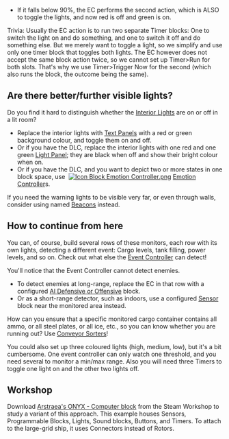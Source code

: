 *   If it falls below 90%, the EC performs the second action, which is ALSO to toggle the lights, and now red is off and green is on.

Trivia: Usually the EC action is to run two separate Timer blocks: One to switch the light on and do something, and one to switch it off and do something else. But we merely want to toggle a light, so we simplify and use only one timer block that toggles both lights. The EC however does not accept the same block action twice, so we cannot set up Timer>Run for both slots. That's why we use Timer>Trigger Now for the second (which also runs the block, the outcome being the same).

## Are there better/further visible lights?

Do you find it hard to distinguish whether the [Interior Lights](https://spaceengineers.wiki.gg/wiki/Interior_Light "Interior Light") are on or off in a lit room?

*   Replace the interior lights with [Text Panels](https://spaceengineers.wiki.gg/wiki/Text_Panel "Text Panel") with a red or green background colour, and toggle them on and off.
*   Or if you have the DLC, replace the interior lights with one red and one green [Light Panel](https://spaceengineers.wiki.gg/wiki/Light_Panel "Light Panel"); they are black when off and show their bright colour when on.
*   Or if you have the DLC, and you want to depict two or more states in one block space, use  [![Icon Block Emotion Controller.png](https://spaceengineers.wiki.gg/images/thumb/Icon_Block_Emotion_Controller.png/21px-Icon_Block_Emotion_Controller.png?f7897f)](https://spaceengineers.wiki.gg/wiki/Emotion_Controller "Emotion Controller") [Emotion Controller](https://spaceengineers.wiki.gg/wiki/Emotion_Controller "Emotion Controller")s.

If you need the warning lights to be visible very far, or even through walls, consider using named [Beacons](https://spaceengineers.wiki.gg/wiki/Beacon "Beacon") instead.

## How to continue from here

You can, of course, build several rows of these monitors, each row with its own lights, detecting a different event: Cargo levels, tank filling, power levels, and so on. Check out what else the [Event Controller](https://spaceengineers.wiki.gg/wiki/Event_Controller "Event Controller") can detect!

You'll notice that the Event Controller cannot detect enemies.

*   To detect enemies at long-range, replace the EC in that row with a configured [AI Defensive or Offensive](https://spaceengineers.wiki.gg/wiki/Automaton "Automaton") block.
*   Or as a short-range detector, such as indoors, use a configured [Sensor](https://spaceengineers.wiki.gg/wiki/Sensor "Sensor") block near the monitored area instead.

How can you ensure that a specific monitored cargo container contains all ammo, or all steel plates, or all ice, etc., so you can know whether you are running out? Use [Conveyor Sorters](https://spaceengineers.wiki.gg/wiki/Conveyor_Sorter "Conveyor Sorter")!

You could also set up three coloured lights (high, medium, low), but it's a bit cumbersome. One event controller can only watch one threshold, and you need several to monitor a min/max range. Also you will need three Timers to toggle one light on and the other two lights off.

## Workshop

Download [Arstraea's ONYX - Computer block](https://steamcommunity.com/sharedfiles/filedetails/?id=882033944) from the Steam Workshop to study a variant of this approach. This example houses Sensors, Programmable Blocks, Lights, Sound blocks, Buttons, and Timers. To attach to the large-grid ship, it uses Connectors instead of Rotors.